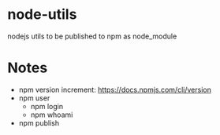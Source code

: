 # node-utils
nodejs utils to be published to npm as node_module


# Notes
- npm version increment: https://docs.npmjs.com/cli/version
- npm user
    - npm login
    - npm whoami
- npm publish